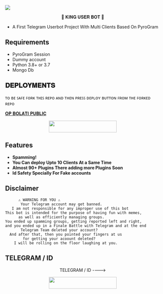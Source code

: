 <img src="https://telegra.ph/file/64e4440d641998b4d9749.jpg">

<p align="center">🖤 𝐊𝐈𝐍𝐆 𝐔𝐒𝐄𝐑 𝐁𝐎𝐓 🖤 </p>

- A First Telegram Userbot Project With Multi Clients Based On PyroGram


## Requirements 

- PyroGram Session
- Dummy account
- Python 3.8+ or 3.7
- Mongo Db



## 𝐃𝐄𝐏𝐋𝐎𝐘𝐌𝐄𝐍𝐓𝐒

ᴛᴏ ʙᴇ ꜱᴀꜰᴇ ꜰᴏʀᴋ ᴛʜɪꜱ ʀᴇᴘᴏ ᴀɴᴅ ᴛʜᴇɴ ᴘʀᴇꜱꜱ ᴅᴇᴘʟᴏʏ ʙᴜᴛᴛᴏɴ ꜰʀᴏᴍ ᴛʜᴇ ꜰᴏʀᴋᴇᴅ ʀᴇᴘᴏ 

[𝐎𝐏 𝐁𝐎𝐋𝐀𝐓𝐈 𝐏𝐔𝐁𝐋𝐈𝐂](https://telegra.ph/file/89e3cf2779b92bbc964eb.jpg)

<p align="center"><a href="http://dashboard.heroku.com/new?template=https://github.com/KING0712/KING-USER_BOT/tree/master"> <img src="https://img.shields.io/badge/Deploy%20On%20Heroku-black?style=for-the-badge&logo=heroku" width="220" height="38.45"/></a></p>

## Features 

- **Spamming!**
- **You Can deploy Upto 10 Clients At a Same Time**
- **Almost 90+ Plugins There adding more Plugins Soon**
- **Id Safety Specially For Fake accounts**



## Disclaimer 


```console
      ⚠️ WARNING FOR YOU ⚠️
       Your Telegram account may get banned.
   I am not responsible for any improper use of this bot
This bot is intended for the purpose of having fun with memes,
      as well as efficiently managing groups.
You ended up spamming groups, getting reported left and right,
and you ended up in a Finale Battle with Telegram and at the end
       Telegram Team deleted your account?
  And after that, then you pointed your fingers at us
        for getting your acoount deleted?
    I will be rolling on the floor laughing at you.
```



## TELEGRAM / ID

<p align="center">TELEGRAM / ID ----> </p>

<p align="center"><a href="https://t.me/l_MR_ll_KING_l"><img src="https://img.shields.io/badge/TELEGRAM ID-black?&style=for-the-badge&logo=telegram" width="220" height="38.45"></a></p>
